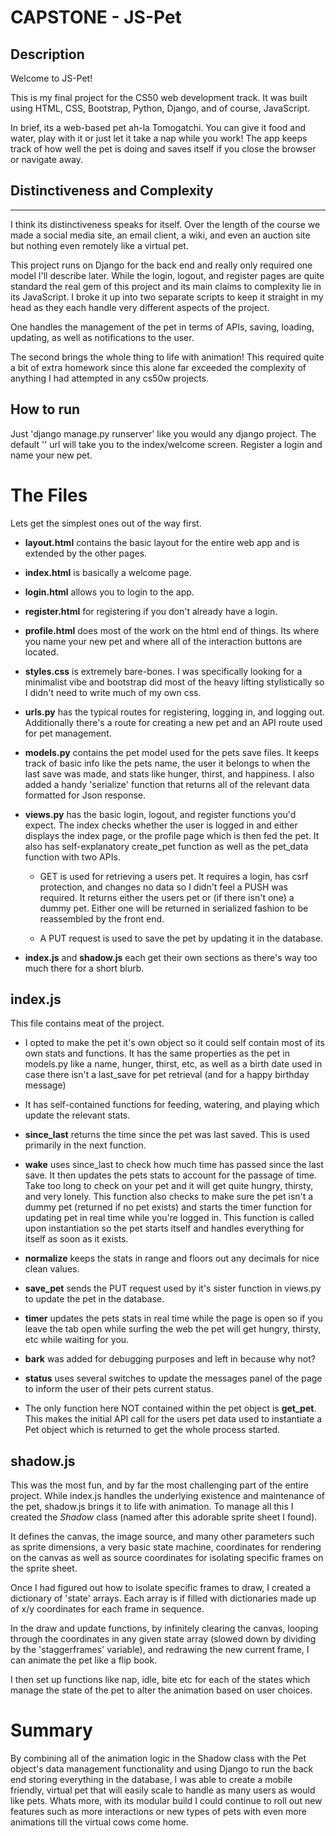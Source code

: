 CAPSTONE - JS-Pet
====
Description
----
Welcome to JS-Pet!

This is my final project for the CS50 web development track. It was built using HTML, CSS, Bootstrap, Python, Django, and of course, JavaScript.

In brief, its a web-based pet ah-la Tomogatchi.
You can give it food and water, play with it or just let it take a nap while you work! The app keeps track of how well the pet is doing and saves itself if you close the browser or navigate away.

Distinctiveness and Complexity
----
****
I think its distinctiveness speaks for itself. Over the length of the course we made a social media site, an email client, a wiki, and even an auction site but nothing even remotely like a virtual pet.

This project runs on Django for the back end and really only required one model I'll describe later. While the login, logout, and register pages are quite standard the real gem of this project and its main claims to complexity lie in its JavaScript. I broke it up into two separate scripts to keep it straight in my head as they each handle very different aspects of the project.

One handles the management of the pet in terms of APIs, saving, loading, updating, as well as notifications to the user.

The second brings the whole thing to life with animation! This required quite a bit of extra homework since this alone far exceeded the complexity of anything I had attempted in any cs50w projects.

How to run
----
Just 'django manage.py runserver' like you would any django project. The default '' url will take you to the index/welcome screen. Register a login and name your new pet.

The Files
====
Lets get the simplest ones out of the way first.
* __layout.html__ contains the basic layout for the entire web app and is extended by the other pages.

* __index.html__ is basically a welcome page.
* __login.html__ allows you to login to the app.
* __register.html__ for registering if you don't already have a login.
* __profile.html__ does most of the work on the html end of things. Its where you name your new pet and where all of the interaction buttons are located.
* __styles.css__ is extremely bare-bones. I was specifically looking for a minimalist vibe and bootstrap did most of the heavy lifting stylistically so I didn't need to write much of my own css.
* __urls.py__ has the typical routes for registering, logging in, and logging out. Additionally there's a route for creating a new pet and an API route used for pet management.
* __models.py__ contains the pet model used for the pets save files. It keeps track of basic info like the pets name, the user it belongs to when the last save was made, and stats like hunger, thirst, and happiness. I also added a handy 'serialize' function that returns all of the relevant data formatted for Json response.
* __views.py__ has the basic login, logout, and register functions you'd expect. The index checks whether the user is logged in and either displays the index page, or the profile page which is then fed the pet. It also has self-explanatory create_pet function as well as the pet_data function with two APIs.
    * GET is used for retrieving a users pet. It requires a login, has csrf protection, and changes no data so I didn't feel a PUSH was required. It returns either the users pet or (if there isn't one) a dummy pet. Either one will be returned in serialized fashion to be reassembled by the front end.
  
    * A PUT request is used to save the pet by updating it in the database.
* __index.js__ and __shadow.js__ each get their own sections as there's way too much there for a short blurb.

index.js
----
This file contains meat of the project.
* I opted to make the pet it's own object so it could self contain most of its own stats and functions. It has the same properties as the pet in models.py like a name, hunger, thirst, etc, as well as a birth date used in case there isn't a last_save for pet retrieval (and for a happy birthday message)

* It has self-contained functions for feeding, watering, and playing which update the relevant stats.
* __since_last__ returns the time since the pet was last saved. This is used primarily in the next function.
* __wake__ uses since_last to check how much time has passed since the last save. It then updates the pets stats to account for the passage of time. Take too long to check on your pet and it will get quite hungry, thirsty, and very lonely. This function also checks to make sure the pet isn't a dummy pet (returned if no pet exists) and starts the timer function for updating pet in real time while you're logged in. This function is called upon instantiation so the pet starts itself and handles everything for itself as soon as it exists.
* __normalize__ keeps the stats in range and floors out any decimals for nice clean values.
* __save_pet__ sends the PUT request used by it's sister function in views.py to update the pet in the database.
* __timer__ updates the pets stats in real time while the page is open so if you leave the tab open while surfing the web the pet will get hungry, thirsty, etc while waiting for you.
* __bark__ was added for debugging purposes and left in because why not?
* __status__ uses several switches to update the messages panel of the page to inform the user of their pets current status.
* The only function here NOT contained within the pet object is __get_pet__. This makes the initial API call for the users pet data used  to instantiate a Pet object which is returned to get the whole process started.

shadow.js
----
This was the most fun, and by far the most challenging part of the entire project. 
While index.js handles the underlying existence and maintenance of the pet, shadow.js brings it to life with animation. To manage all this I created the _Shadow_ class (named after this adorable sprite sheet I found).

It defines the canvas, the image source, and many other parameters such as sprite dimensions, a very basic state machine, coordinates for rendering on the canvas as well as source coordinates for isolating specific frames on the sprite sheet.

Once I had figured out how to isolate specific frames to draw, I created a dictionary of 'state' arrays. Each array is if filled with dictionaries made up of x/y coordinates for each frame in sequence.

In the draw and update functions, by infinitely clearing the canvas, looping through the coordinates in any given state array (slowed down by dividing by the 'staggerframes' variable), and redrawing the new current frame, I can animate the pet like a flip book.

I then set up functions like nap, idle, bite etc for each of the states which manage the state of the pet to alter the animation based on user choices.

Summary
====
By combining all of the animation logic in the Shadow class with the Pet object's data management functionality and using Django to run the back end storing everything in the database, I was able to create a mobile friendly, virtual pet that will easily scale to handle as many users as would like pets. Whats more, with its modular build I could continue to roll out new features such as more interactions or new types of pets with even more animations till the virtual cows come home.